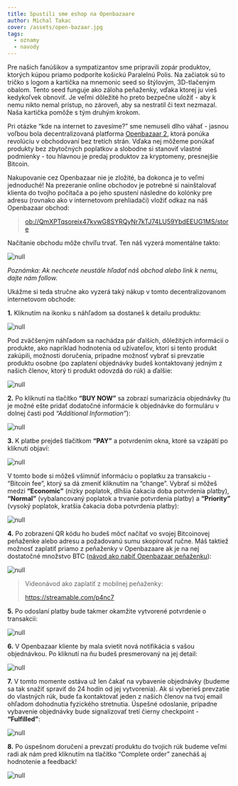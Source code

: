 ```yaml
---
title: Spustili sme eshop na Openbazaare
author: Michal Takac
cover: /assets/open-bazaar.jpg
tags:
  - oznamy
  - navody
---
```


Pre našich fanúšikov a sympatizantov sme pripravili zopár produktov, ktorých kúpou priamo podporíte košickú Paralelnú Polis. Na začiatok sú to tričko s logom a kartička na mnemonic seed so štýlovým, 3D-tlačeným obalom. Tento seed funguje ako záloha peňaženky, vďaka ktorej ju vieš kedykoľvek obnoviť. Je veľmi dôležité ho preto bezpečne uložiť - aby k nemu nikto nemal prístup, no zároveň, aby sa nestratil či text nezmazal. Naša kartička pomôže s tým druhým krokom.

Pri otázke “kde na internet to zavesíme?” sme nemuseli dlho váhať - jasnou voľbou bola decentralizovaná platforma [Openbazaar 2](https://openbazaar.org/), ktorá ponúka revolúciu v obchodovaní bez tretích strán. Vďaka nej môžeme ponúkať produkty bez zbytočných poplatkov a slobodne si stanoviť vlastné podmienky - tou hlavnou je predaj produktov za kryptomeny, presnejšie Bitcoin.

Nakupovanie cez Openbazaar nie je zložité, ba dokonca je to veľmi jednoduché! Na prezeranie online obchodov je potrebné si nainštalovať klienta do tvojho počítača a po jeho spustení následne do kolónky pre adresu (rovnako ako v internetovom prehliadači) vložiť odkaz na náš Openbazaar obchod:

> <ob://QmXPTqsoreix47kvwG8SYRQyNr7kTJ74LU59YbdEEUG1MS/store>

Načítanie obchodu môže chvíľu trvať. Ten náš vyzerá momentálne takto:

![null](/assets/ob-blogpost-01.jpg)

_Poznámka: Ak nechcete neustále hľadať náš obchod alebo link k nemu, dajte nám follow._

Ukážme si teda stručne ako vyzerá taký nákup v tomto decentralizovanom internetovom obchode:

**1.** Kliknutím na ikonku s náhľadom sa dostaneš k detailu produktu:

![null](/assets/ob-blogpost-02.jpg)

Pod zväčšeným náhľadom sa nachádza pár ďalších, dôležitých informácií o produkte, ako napríklad hodnotenia od užívateľov, ktorí si tento produkt zakúpili, možnosti doručenia, prípadne možnosť vybrať si prevzatie produktu osobne (po zaplatení objednávky budeš kontaktovaný jedným z našich členov, ktorý ti produkt odovzdá do rúk) a ďalšie:

![null](/assets/ob-blogpost-04.jpg)

**2.** Po kliknutí na tlačítko **“BUY NOW”** sa zobrazí sumarizácia objednávky (tu je možné ešte pridať dodatočné informácie k objednávke do formuláru v dolnej časti pod _“Additional Information”_):

![null](/assets/ob-blogpost-05.jpg)

**3.** K platbe prejdeš tlačítkom **“PAY”** a potvrdením okna, ktoré sa vzápätí po kliknutí objaví:

![null](/assets/ob-blogpost-06.jpg)

V tomto bode si môžeš všimnúť informáciu o poplatku za transakciu - “Bitcoin fee”, ktorý sa dá zmeniť kliknutím na “change”. Vybrať si môžeš medzi **“Economic”** (nízky poplatok, dlhšia čakacia doba potvrdenia platby), **“Normal”** (vybalancovaný poplatok a trvanie potvrdenia platby) a **“Priority”** (vysoký poplatok, kratšia čakacia doba potvrdenia platby):

![null](/assets/ob-blogpost-07.jpg)

**4.** Po zobrazení QR kódu ho budeš môcť načítať vo svojej Bitcoinovej peňaženke alebo adresu a požadovanú sumu skopírovať ručne. Máš taktiež možnosť zaplatiť priamo z peňaženky v Openbazaare ak je na nej dostatočné množstvo BTC ([návod ako nabiť Openbazaar peňaženku](/blog/2018-11-20-nabitie-openbazaar-penazenky)):

![null](/assets/ob-blogpost-08.jpg)

> Videonávod ako zaplatiť z mobilnej peňaženky:
>
> <https://streamable.com/p4nc7>

**5.** Po odoslaní platby bude takmer okamžite vytvorené potvrdenie o transakcii:

![null](/assets/ob-blogpost-09.jpg)

**6.** V Openbazaar kliente by mala svietit nová notifikácia s vašou objednávkou. Po kliknutí na ňu budeš presmerovaný na jej detail:

![null](/assets/ob-blogpost-10.jpg)

**7.** V tomto momente ostáva už len čakať na vybavenie objednávky (budeme sa tak snažiť spraviť do 24 hodín od jej vytvorenia). Ak si vyberieš prevzatie do vlastných rúk, bude ťa kontaktovať jeden z našich členov na tvoj email ohľadom dohodnutia fyzického stretnutia. Úspešné odoslanie, prípadne vybavenie objednávky bude signalizovať tretí čierny checkpoint - **“Fulfilled”**:

![null](/assets/ob-blogpost-11.jpg)

**8.** Po úspešnom doručení a prevzatí produktu do tvojich rúk budeme veľmi radi ak nám pred kliknutím na tlačítko “Complete order” zanecháš aj hodnotenie a feedback!

![null](/assets/ob-blogpost-12.jpg)

